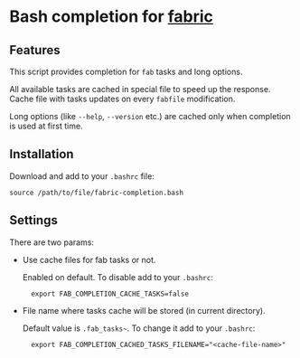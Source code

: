 # Bash completion for [fabric](http://fabfile.org)


## Features

This script provides completion for `fab` tasks and long options.

All available tasks are cached in special file to speed up the response. Cache file with tasks updates on every `fabfile` modification.

Long options (like `--help`, `--version` etc.) are cached only when completion is used at first time.


## Installation

Download and add to your `.bashrc` file:

    source /path/to/file/fabric-completion.bash


## Settings

There are two params:

* Use cache files for fab tasks or not.

    Enabled on default. To disable add to your `.bashrc`:

        export FAB_COMPLETION_CACHE_TASKS=false

* File name where tasks cache will be stored (in current directory).

    Default value is `.fab_tasks~`. To change it add to your `.bashrc`:

        export FAB_COMPLETION_CACHED_TASKS_FILENAME="<cache-file-name>"
